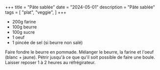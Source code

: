 +++
title = "Pâte sablée"
date = "2024-05-01"
description = "Pâte sablée"
tags = [
    "plat",
    "veggie",
]
+++

* 200g farine
* 100g beurre
* 100g sucre
* 1 oeuf 
* 1 pincée de sel (si beurre non salé)

Faire fondre le beurre en pommade.
Mélanger le beurre, la farine et l'oeuf (blanc + jaune).
Pétrir jusqu'à ce que qu'il soit possible de faire une boule.
Laisser reposer 1 à 2 heures au réfrégirateur.
